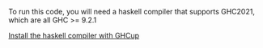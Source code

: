 To run this code, you will need a haskell compiler that supports GHC2021, which are all GHC >= 9.2.1

[Install the haskell compiler with GHCup](https://www.haskell.org/ghcup/)

